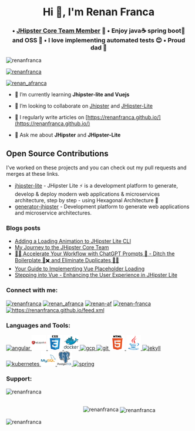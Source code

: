 <h1 align="center">Hi 👋, I'm Renan Franca</h1>
<h3 align="center">• <a href="https://www.jhipster.tech/team/">JHipster Core Team Member</a> 💙 
• Enjoy java☕ spring boot🍃 and OSS 💯 
• I love implementing automated tests 😊 
• Proud dad 🍼</h3>

<p align="left"> <img src="https://komarev.com/ghpvc/?username=renanfranca&label=Profile%20views&color=0e75b6&style=flat" alt="renanfranca" /> </p>

<p align="left"> <a href="https://github.com/ryo-ma/github-profile-trophy"><img src="https://github-profile-trophy.vercel.app/?username=renanfranca" alt="renanfranca" /></a> </p>

<p align="left"> <a href="https://twitter.com/renan_afranca" target="blank"><img src="https://img.shields.io/twitter/follow/renan_afranca?logo=twitter&style=for-the-badge" alt="renan_afranca" /></a> </p>

- 🌱 I’m currently learning **Jhipster-lite and Vuejs**

- 👯 I’m looking to collaborate on [Jhipster](https://github.com/jhipster/generator-jhipster) and [JHipster-Lite](https://www.jhipster.tech/jhipster-lite/)

- 📝 I regularly write articles on [https://renanfranca.github.io/](https://renanfranca.github.io/)

- 💬 Ask me about **JHipster** and **JHipster-Lite**

## Open Source Contributions
I've worked on these projects and you can check out my pull requests and merges at these links.
* [jhipster-lite](https://github.com/jhipster/jhipster-lite/pulls?q=is%3Apr+author%3Arenanfranca+is%3Amerged+) - JHipster Lite ⚡ is a development platform to generate, develop & deploy modern web applications & microservices architecture, step by step - using Hexagonal Architecture 💎
* [generator-jhipster](https://github.com/jhipster/generator-jhipster/pulls?q=is%3Apr+author%3Arenanfranca+is%3Amerged+) - Development platform to generate web applications and microservice architectures.
  
### Blogs posts
<!-- BLOG-POST-LIST:START -->
- [Adding a Loading Animation to JHipster Lite CLI](https://renanfranca.github.io/adding-loading-animation-to-jhipster-lite-cli.html)
- [My Journey to the JHipster Core Team](https://renanfranca.github.io/my-journey-to-the-jhipster-core-team.html)
- [💨🚀 Accelerate Your Workflow with ChatGPT Prompts 📝 - Ditch the Boilerplate 📃✖️ and Eliminate Duplicates 🔄🚫](https://renanfranca.github.io/accelerate-workflow-chatgpt-prompt.html)
- [Your Guide to Implementing Vue Placeholder Loading](https://renanfranca.github.io/implementing-placeholder-loading-in-vue.html)
- [Stepping into Vue - Enhancing the User Experience in JHipster Lite](https://renanfranca.github.io/stepping-into-vue-enhancing-the-user-experience-in-jhipster-lite.html)
<!-- BLOG-POST-LIST:END -->

<h3 align="left">Connect with me:</h3>
<p align="left">
<a href="https://dev.to/renanfranca" target="blank"><img align="center" src="https://raw.githubusercontent.com/rahuldkjain/github-profile-readme-generator/master/src/images/icons/Social/devto.svg" alt="renanfranca" height="30" width="40" /></a>
<a href="https://twitter.com/renan_afranca" target="blank"><img align="center" src="https://raw.githubusercontent.com/rahuldkjain/github-profile-readme-generator/master/src/images/icons/Social/twitter.svg" alt="renan_afranca" height="30" width="40" /></a>
<a href="https://linkedin.com/in/renan-af" target="blank"><img align="center" src="https://raw.githubusercontent.com/rahuldkjain/github-profile-readme-generator/master/src/images/icons/Social/linked-in-alt.svg" alt="renan-af" height="30" width="40" /></a>
<a href="https://stackoverflow.com/users/renan-franca" target="blank"><img align="center" src="https://raw.githubusercontent.com/rahuldkjain/github-profile-readme-generator/master/src/images/icons/Social/stack-overflow.svg" alt="renan-franca" height="30" width="40" /></a>
<a href="/https://renanfranca.github.io/feed.xml" target="blank"><img align="center" src="https://raw.githubusercontent.com/rahuldkjain/github-profile-readme-generator/master/src/images/icons/Social/rss.svg" alt="https://renanfranca.github.io/feed.xml" height="30" width="40" /></a>
</p>

<h3 align="left">Languages and Tools:</h3>
<p align="left"> <a href="https://angular.io" target="_blank" rel="noreferrer"> <img src="https://angular.io/assets/images/logos/angular/angular.svg" alt="angular" width="40" height="40"/> </a> <a href="https://angular.io" target="_blank" rel="noreferrer"> <img src="https://raw.githubusercontent.com/devicons/devicon/master/icons/angularjs/angularjs-original-wordmark.svg" alt="angularjs" width="40" height="40"/> </a> <a href="https://www.w3schools.com/css/" target="_blank" rel="noreferrer"> <img src="https://raw.githubusercontent.com/devicons/devicon/master/icons/css3/css3-original-wordmark.svg" alt="css3" width="40" height="40"/> </a> <a href="https://www.docker.com/" target="_blank" rel="noreferrer"> <img src="https://raw.githubusercontent.com/devicons/devicon/master/icons/docker/docker-original-wordmark.svg" alt="docker" width="40" height="40"/> </a> <a href="https://cloud.google.com" target="_blank" rel="noreferrer"> <img src="https://www.vectorlogo.zone/logos/google_cloud/google_cloud-icon.svg" alt="gcp" width="40" height="40"/> </a> <a href="https://git-scm.com/" target="_blank" rel="noreferrer"> <img src="https://www.vectorlogo.zone/logos/git-scm/git-scm-icon.svg" alt="git" width="40" height="40"/> </a> <a href="https://www.w3.org/html/" target="_blank" rel="noreferrer"> <img src="https://raw.githubusercontent.com/devicons/devicon/master/icons/html5/html5-original-wordmark.svg" alt="html5" width="40" height="40"/> </a> <a href="https://www.java.com" target="_blank" rel="noreferrer"> <img src="https://raw.githubusercontent.com/devicons/devicon/master/icons/java/java-original.svg" alt="java" width="40" height="40"/> </a> <a href="https://jekyllrb.com/" target="_blank" rel="noreferrer"> <img src="https://www.vectorlogo.zone/logos/jekyllrb/jekyllrb-icon.svg" alt="jekyll" width="40" height="40"/> </a> <a href="https://kubernetes.io" target="_blank" rel="noreferrer"> <img src="https://www.vectorlogo.zone/logos/kubernetes/kubernetes-icon.svg" alt="kubernetes" width="40" height="40"/> </a> <a href="https://www.mysql.com/" target="_blank" rel="noreferrer"> <img src="https://raw.githubusercontent.com/devicons/devicon/master/icons/mysql/mysql-original-wordmark.svg" alt="mysql" width="40" height="40"/> </a> <a href="https://www.postgresql.org" target="_blank" rel="noreferrer"> <img src="https://raw.githubusercontent.com/devicons/devicon/master/icons/postgresql/postgresql-original-wordmark.svg" alt="postgresql" width="40" height="40"/> </a> <a href="https://spring.io/" target="_blank" rel="noreferrer"> <img src="https://www.vectorlogo.zone/logos/springio/springio-icon.svg" alt="spring" width="40" height="40"/> </a> </p>

<h3 align="left">Support:</h3>
<p><a href="https://www.buymeacoffee.com/renanfranca"> <img align="left" src="https://cdn.buymeacoffee.com/buttons/v2/default-yellow.png" height="50" width="210" alt="renanfranca" /></a></p><br><br>

<p><img align="left" src="https://github-readme-stats.vercel.app/api/top-langs?username=renanfranca&show_icons=true&locale=en&layout=compact" alt="renanfranca" /></p>

<p>&nbsp;<img align="center" src="https://github-readme-stats.vercel.app/api?username=renanfranca&show_icons=true&locale=en" alt="renanfranca" /></p>

<p><img align="center" src="https://github-readme-streak-stats.herokuapp.com/?user=renanfranca&" alt="renanfranca" /></p>
